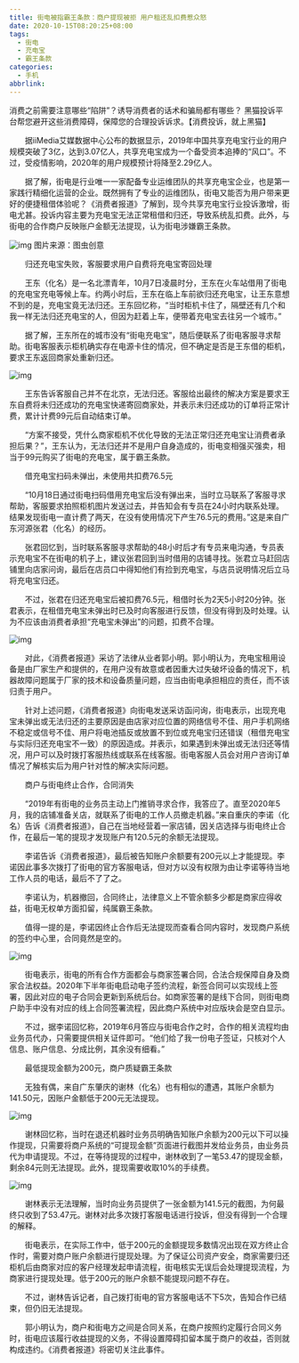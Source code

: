 ```yaml
---
title: 街电被指霸王条款：商户提现被拒 用户租还乱扣费惹众怒
date: 2020-10-15T08:20:25+08:00
tags:
  - 街电
  - 充电宝
  - 霸王条款
categories:
  - 手机
abbrlink:
---
```


消费之前需要注意哪些“陷阱”？诱导消费者的话术和骗局都有哪些？ 黑猫投诉平台帮您避开这些消费障碍，保障您的合理投诉诉求。【消费投诉，就上黑猫】

　　据iiMedia艾媒数据中心公布的数据显示，2019年中国共享充电宝行业的用户规模突破了3亿，达到3.07亿人，共享充电宝成为一个备受资本追捧的“风口”。不过，受疫情影响，2020年的用户规模预计将降至2.29亿人。

　　据了解，街电是行业唯一一家配备专业运维团队的共享充电宝企业，也是第一家践行精细化运营的企业。既然拥有了专业的运维团队，街电又能否为用户带来更好的便捷租借体验呢？《消费者报道》了解到，现今共享充电宝行业投诉激增，街电尤甚。投诉内容主要为充电宝无法正常租借和归还，导致系统乱扣费。此外，与街电的合作商户反映账户金额无法提现，认为街电涉嫌霸王条款。

![img](https://cdn.jsdelivr.net/gh/yakeing/Documentation@main/Hexo/images/81df-kcpxnwv3797950.jpg)
 图片来源：图虫创意

　　归还充电宝失败，客服要求用户自费将充电宝寄回处理

　　王东（化名）是一名北漂青年，10月7日凌晨时分，王东在火车站借用了街电的充电宝充电等候上车。约两小时后，王东在临上车前欲归还充电宝，让王东意想不到的是，充电宝竟无法归还。王东回忆称，“当时柜机卡住了，隔壁还有几个和我一样无法归还充电宝的人，但因为赶着上车，便带着充电宝去往另一个城市。”

　　据了解，王东所在的城市没有“街电充电宝”，随后便联系了街电客服寻求帮助。街电客服表示柜机确实存在电源卡住的情况，但不确定是否是王东借的柜机，要求王东返回商家处重新归还。

![img](https://cdn.jsdelivr.net/gh/yakeing/Documentation@main/Hexo/images/ee74-kcpxnwv3798707.jpg)

　　王东告诉客服自己并不在北京，无法归还。客服给出最终的解决方案是要求王东自费将未归还成功的充电宝快递寄回商家处，并表示未归还成功的订单将正常计费，累计计费99元后自动结束订单。

　　“方案不接受，凭什么商家柜机不优化导致的无法正常归还充电宝让消费者承担后果？”，王东认为，无法归还并不是用户自身造成的，街电变相强买强卖，相当于99元购买了街电的充电宝，属于霸王条款。

　　借充电宝扫码未弹出，未使用共扣费76.5元

　　“10月18日通过街电扫码借用充电宝后没有弹出来，当时立马联系了客服寻求帮助，客服要求拍照柜机图片发送过去，并告知会有专员在24小时内联系处理。结果发现街电一直计费了两天，在没有使用情况下产生76.5元的费用。”这是来自广东河源张君（化名）的经历。

　　张君回忆到，当时联系客服寻求帮助的48小时后才有专员来电沟通，专员表示充电宝不在街电的机子上，建议张君回到当时借用的店铺寻找。张君立马赶回店铺里向店家问询，最后在店员口中得知他们有捡到充电宝，与店员说明情况后立马将充电宝归还。

　　不过，张君在归还充电宝后被扣费76.5元，租借时长为2天5小时20分钟。张君表示，在租借充电宝未弹出时已及时向客服进行反馈，但没有得到及时处理。认为不应该由消费者承担“充电宝未弹出”的问题，扣费不合理。

![img](https://cdn.jsdelivr.net/gh/yakeing/Documentation@main/Hexo/images/82dd-kcieywa3407256.jpg)

　　对此，《消费者报道》采访了法律从业者郭小明。郭小明认为，充电宝租用设备是由厂家生产和提供的，在用户没有故意或者因重大过失破坏设备的情况下，机器故障问题属于厂家的技术和设备质量问题，应当由街电承担相应的责任，而不该归责于用户。

　　针对上述问题，《消费者报道》向街电发送采访函问询，街电表示，出现充电宝未弹出或无法归还的主要原因是由店家对应位置的网络信号不佳、用户手机网络不稳定或信号不佳、用户将电池插反或放置不到位或充电宝归还错误（租借充电宝与实际归还充电宝不一致）的原因造成。并表示，如果遇到未弹出或无法归还等情况，用户可以及时拨打客服热线或联系在线客服。街电客服人员会对用户咨询订单情况了解核实后为用户针对性的解决实际问题。

　　商户与街电终止合作，合同消失

　　“2019年有街电的业务员主动上门推销寻求合作，我答应了。直至2020年5月，我的店铺准备关店，就联系了街电的工作人员撤走机器。”来自重庆的李诺（化名）告诉《消费者报道》，自己在当地经营着一家店铺，因关店选择与街电终止合作，在最后一笔的提现才发现账户有120.5元的余额无法提现。

　　李诺告诉《消费者报道》，最后被告知账户余额要有200元以上才能提现。李诺因此事多次拨打了街电的官方客服电话，但对方以没有权限为由让李诺等待当地工作人员的电话，最后不了了之。

　　李诺认为，机器撤回，合同终止，法律意义上不管余额多少都是商家应得收益，街电无权单方面扣留，纯属霸王条款。

　　值得一提的是，李诺因终止合作后无法提现而查看合同内容时，发现商户系统的签约中心里，合同竟然是空的。

![img](https://cdn.jsdelivr.net/gh/yakeing/Documentation@main/Hexo/images/c480-kcieywa3407255.png)

　　街电表示，街电的所有合作方面都会与商家签署合同，合法合规保障自身及商家合法权益。2020年下半年街电启动电子签约流程，新签合同可以实现线上签署，因此对应的电子合同会更新到系统后台。如商家签署的是线下合同，则街电商户助手中没有对应的线上合同签署流程，因此商户系统中对应版块会是空白显示。

　　不过，据李诺回忆称，2019年6月答应与街电合作之时，合作的相关流程均由业务员代办，只需要提供相关证件即可。“他们给了我一份电子签证，只核对个人信息、账户信息、分成比例，其余没有细看。”

　　最低提现金额为200元，商户质疑霸王条款

　　无独有偶，来自广东肇庆的谢林（化名）也有相似的遭遇，其账户余额为141.50元，因账户金额低于200元无法提现。

![img](https://cdn.jsdelivr.net/gh/yakeing/Documentation@main/Hexo/images/8fb2-kcieywa3407309.png)

　　谢林回忆称，当时在退还机器时业务员明确告知账户余额为200元以下可以操作提现，只需要将商户系统的“可提现金额”页面进行截图并发给业务员，由业务员代为申请提现。不过，在等待提现的过程中，谢林收到了一笔53.47的提现金额，剩余84元则无法提现。此外，提现需要收取10%的手续费。

![img](https://cdn.jsdelivr.net/gh/yakeing/Documentation@main/Hexo/images/3941-kcieywa3407310.png)

　　谢林表示无法理解，当时向业务员提供了一张金额为141.5元的截图，为何最终只收到了53.47元。谢林对此多次拨打客服电话进行投诉，但没有得到一个合理的解释。

　　街电表示，在实际工作中，低于200元的金额提现多数情况出现在双方终止合作时，需要对商户账户余额进行提现处理。为了保证公司资产安全，商家需要归还柜机后由商家对应的客户经理发起申请流程，街电核实无误后会处理提现流程，为商家进行提现处理。低于200元的账户余额不能提现问题不存在。

　　不过，谢林告诉记者，自己拨打街电的官方客服电话不下5次，告知合作已结束，但仍旧无法提现。

　　郭小明认为，商户和街电方之间是合同关系，在商户按照约定履行合同义务时，街电应该履行收益提现的义务，不得设置障碍扣留本属于商户的收益，否则就构成违约。《消费者报道》将密切关注此事件。